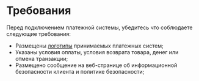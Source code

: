# Требования

Перед подключением платежной системы, убедитесь что соблюдаете следующие требования:

- Размещены [логотипы](logos) принимаемых платежных систем;
- Указаны условия оплаты, условия возврата товара, денег или отмена транзакции;
- Размещено сообщение на веб-странице об информационной безопасности клиента и политике безопасности;
